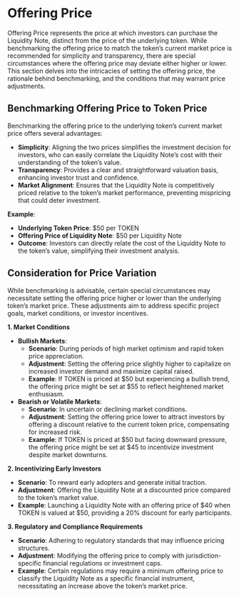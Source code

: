 # Offering Price

Offering Price represents the price at which investors can purchase the Liquidity Note, distinct from the price of the underlying token. While benchmarking the offering price to match the token’s current market price is recommended for simplicity and transparency, there are special circumstances where the offering price may deviate either higher or lower. This section delves into the intricacies of setting the offering price, the rationale behind benchmarking, and the conditions that may warrant price adjustments.

## Benchmarking Offering Price to Token Price

Benchmarking the offering price to the underlying token’s current market price offers several advantages:

* **Simplicity**: Aligning the two prices simplifies the investment decision for investors, who can easily correlate the Liquidity Note’s cost with their understanding of the token’s value.
* **Transparency**: Provides a clear and straightforward valuation basis, enhancing investor trust and confidence.
* **Market Alignment**: Ensures that the Liquidity Note is competitively priced relative to the token’s market performance, preventing mispricing that could deter investment.

**Example**:

* **Underlying Token Price**: $50 per TOKEN
* **Offering Price of Liquidity Note**: $50 per Liquidity Note
* **Outcome**: Investors can directly relate the cost of the Liquidity Note to the token’s value, simplifying their investment analysis.

## Consideration for Price Variation

While benchmarking is advisable, certain special circumstances may necessitate setting the offering price higher or lower than the underlying token’s market price. These adjustments aim to address specific project goals, market conditions, or investor incentives.

**1. Market Conditions**

* **Bullish Markets**:
  * **Scenario**: During periods of high market optimism and rapid token price appreciation.
  * **Adjustment**: Setting the offering price slightly higher to capitalize on increased investor demand and maximize capital raised.
  * **Example**: If TOKEN is priced at $50 but experiencing a bullish trend, the offering price might be set at $55 to reflect heightened market enthusiasm.
* **Bearish or Volatile Markets**:
  * **Scenario**: In uncertain or declining market conditions.
  * **Adjustment**: Setting the offering price lower to attract investors by offering a discount relative to the current token price, compensating for increased risk.
  * **Example**: If TOKEN is priced at $50 but facing downward pressure, the offering price might be set at $45 to incentivize investment despite market downturns.

**2. Incentivizing Early Investors**

* **Scenario**: To reward early adopters and generate initial traction.
* **Adjustment**: Offering the Liquidity Note at a discounted price compared to the token’s market value.
* **Example**: Launching a Liquidity Note with an offering price of $40 when TOKEN is valued at $50, providing a 20% discount for early participants.

**3. Regulatory and Compliance Requirements**

* **Scenario**: Adhering to regulatory standards that may influence pricing structures.
* **Adjustment**: Modifying the offering price to comply with jurisdiction-specific financial regulations or investment caps.
* **Example**: Certain regulations may require a minimum offering price to classify the Liquidity Note as a specific financial instrument, necessitating an increase above the token’s market price.
